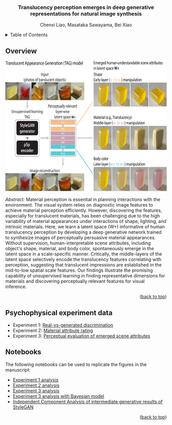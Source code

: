 <!-- Improved compatibility of back to top link: See: https://github.com/othneildrew/Best-README-Template/pull/73 -->
<a name="readme-top"></a>
<!--
*** Thanks for checking out the Best-README-Template. If you have a suggestion
*** that would make this better, please fork the repo and create a pull request
*** or simply open an issue with the tag "enhancement".
*** Don't forget to give the project a star!
*** Thanks again! Now go create something AMAZING! :D
-->



<!-- PROJECT SHIELDS -->
<!--
*** I'm using markdown "reference style" links for readability.
*** Reference links are enclosed in brackets [ ] instead of parentheses ( ).
*** See the bottom of this document for the declaration of the reference variables
*** for contributors-url, forks-url, etc. This is an optional, concise syntax you may use.
*** https://www.markdownguide.org/basic-syntax/#reference-style-links
-->



<!-- PROJECT LOGO -->
<br />

<h3 align="center">Translucency perception emerges in deep generative representations for natural image synthesis</h3>

  <p align="center">
    Chenxi Liao, Masataka Sawayama, Bei Xiao
  </p>

</div>



<!-- TABLE OF CONTENTS -->
<details>
  <summary>Table of Contents</summary>
  <ol>
    <li>
      <a href="#about-the-project">About The Project</a>
    </li>
    <li>
      <a href="#getting-started">Getting Started</a>
      <ul>
        <li><a href="#data">Psychophysical experiment data</a></li>
        <li><a href="#analysis">Notebooks</a></li>
      </ul>
    </li>
   <!--  <li><a href="#usage">Usage</a></li>
    <li><a href="#roadmap">Roadmap</a></li>
    <li><a href="#contributing">Contributing</a></li>
    <li><a href="#license">License</a></li>
    <li><a href="#contact">Contact</a></li>
    <li><a href="#acknowledgments">Acknowledgments</a></li> -->
  </ol>
</details>



<!-- ABOUT THE PROJECT -->
## Overview

<img src="images/intro.jpg" alt="Intro" width="677" height="408" class="center">

*Abstract:* Material perception is essential in planning interactions with the environment. The visual system relies on diagnostic image features to achieve material perception efficiently. However, discovering the features, especially for translucent materials, has been challenging due to the high variability of material appearances under interactions of shape, lighting, and intrinsic materials. Here, we learn a latent space (W+) informative of human translucency perception by developing a deep generative network trained to synthesize images of perceptually persuasive material appearances. Without supervision, human-interpretable scene attributes, including object's shape, material, and body color, spontaneously emerge in the latent space in a scale-specific manner. Critically, the middle-layers of the latent space selectively encode the translucency features correlating with perception, suggesting that translucent impressions are established in the mid-to-low spatial scale features. Our findings illustrate the promising capability of unsupervised learning in finding representative dimensions for materials and discovering perceptually relevant features for visual inference.


<p align="right">(<a href="#readme-top">back to top</a>)</p>



<!-- GETTING STARTED -->
## Psychophysical experiment data

* Experiment 1: [Real-vs-generated discrimination](/data-analysis/data/real-fake-judgment-good-data)
* Experiment 2: [Material attribute rating](/data-analysis/data/semantic-rating-good-data)
* Experiment 3: [Perceptual evaluation of emerged scene attributes](/data-analysis/data/semantic-good-data)

## Notebooks

The following notebooks can be used to replicate the figures in the manuscript:

* [Experiment 1 analysis](/data-analysis/Analysis-real-vs-generated-discrimination.ipynb)
* [Experiment 2 analysis](/data-analysis/Analysis-material-attribute-rating.ipynb)
* [Experiment 3 analysis](/data-analysis/Analysis-scene-attribute-evaluation.ipynb)
* [Experiment 3 analysis with Bayesian model](/data-analysis/MLM-analysis/MLM-semantics_brms_version.Rmd)
* [Independent Component Analysis of intermediate generative results of StyleGAN](/data-analysis/ICA-Middle-layer.ipynb)

<p align="right">(<a href="#readme-top">back to top</a>)</p>

